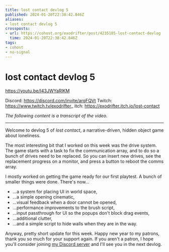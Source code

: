 ```yaml
---
title: lost contact devlog 5
published: 2024-01-20T22:38:42.846Z
aliases:
- lost contact devlog 5
crossposts:
- url: https://cohost.org/exodrifter/post/4235185-lost-contact-devlog
  time: 2024-01-20T22:38:42.846Z
tags:
- cohost
- no-signal
---
```


# lost contact devlog 5

https://youtu.be/I43JWYaRlKM

Discord: https://discord.com/invite/arqFQVt
Twitch: https://www.twitch.tv/exodrifter_
itch: https://exodrifter.itch.io/lost-contact

_The following content is a transcript of the video._

---

Welcome to devlog 5 of _lost contact_, a narrative-driven, hidden object game about loneliness.

The most interesting bit that I worked on this week was the drive system. The game starts with a task to fix the communication array, and to do so a bunch of drives need to be replaced. So you can insert new drives, see the replacement progress on a monitor, and press a button to reboot the comms array.

I mostly worked on getting the game ready for our first playtest. A bunch of smaller things were done. There's now...
- ...a system for placing UI in world space,
- ...a simple opening cinematic,
- ...visual feedback when a door cannot be opened,
- ...performance improvements to the brush script,
- ...input passthrough for UI so the popups don't block drag events,
- ...additional clutter,
- ...and a simple script to hide walls when they are in the way.

Anyway, pretty short update for this week. Happy new year to my patrons, thank you so much for your support again. If you aren't a patron, I hope you'll consider joining [my Discord server](https://discord.com/invite/arqFQVt) and I'll see you in the next devlog.
